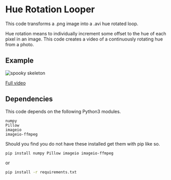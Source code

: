 # Hue Rotation Looper
This code transforms a .png image into a .avi hue rotated loop.

Hue rotation means to individually increment some offset to the hue of each pixel in an image. This code creates a video of a continuously rotating hue from a photo.
## Example

![spooky skeleton](https://media.giphy.com/media/ftfT93cCdlKvT7icgh/200w_d.gif)

[Full video](https://youtu.be/gFlb1thSg4M)

## Dependencies
This code depends on the following Python3 modules.

```
numpy
Pillow
imageio
imageio-ffmpeg
```

Should you find you do not have these installed get them with pip like so.

```bash
pip install numpy Pillow imageio imageio-ffmpeg
```

or

```bash
pip install -r requirements.txt
```
